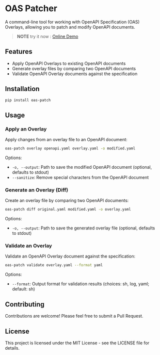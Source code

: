 # OAS Patcher

A command-line tool for working with OpenAPI Specification (OAS) Overlays, allowing you to patch and modify OpenAPI documents.

> **NOTE**  try it now :   [Online Demo](https://vbtn4932y3.execute-api.us-east-1.amazonaws.com/dev/)



## Features

- Apply OpenAPI Overlays to existing OpenAPI documents
- Generate overlay files by comparing two OpenAPI documents
- Validate OpenAPI Overlay documents against the specification

## Installation

```bash
pip install oas-patch
```

## Usage

### Apply an Overlay

Apply changes from an overlay file to an OpenAPI document:

```bash
oas-patch overlay openapi.yaml overlay.yaml -o modified.yaml
```

Options:
- `-o, --output`: Path to save the modified OpenAPI document (optional, defaults to stdout)
- `--sanitize`: Remove special characters from the OpenAPI document

### Generate an Overlay (Diff)

Create an overlay file by comparing two OpenAPI documents:

```bash
oas-patch diff original.yaml modified.yaml -o overlay.yaml
```

Options:
- `-o, --output`: Path to save the generated overlay file (optional, defaults to stdout)

### Validate an Overlay

Validate an OpenAPI Overlay document against the specification:

```bash
oas-patch validate overlay.yaml --format yaml
```

Options:
- `--format`: Output format for validation results (choices: sh, log, yaml; default: sh)

## Contributing

Contributions are welcome! Please feel free to submit a Pull Request.

## License

This project is licensed under the MIT License - see the LICENSE file for details.
